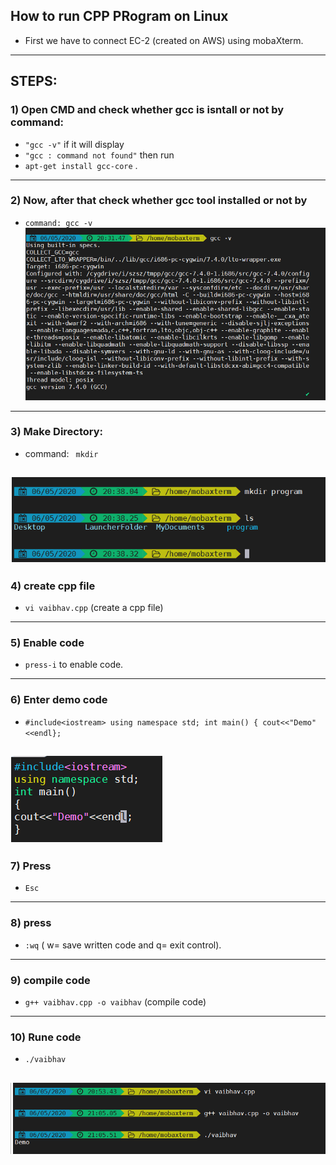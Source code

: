 ## How to run CPP PRogram on Linux

* First we have to connect EC-2 (created on AWS) using mobaXterm. 
-------
## STEPS:
### 1) Open CMD and check whether gcc is isntall or not by command: 
  * `"gcc -v"` if it will display
  * `"gcc : command not found"`
  then run 
  * `apt-get install gcc-core` .
  -------
  
### 2) Now, after that check whether gcc tool installed or not by 
   * `command: gcc -v`
   ![gcc -v](https://github.com/vaibhavpise7030/AWS_Learning/blob/master/Day%203/Images/gcc-v.png)
    
---------
             
### 3) Make Directory: 
* command: ` mkdir`

 ![MAKE DIRECTORY](https://github.com/vaibhavpise7030/AWS_Learning/blob/master/Day%203/Images/2.png)
------------
### 4) create cpp file
* `vi vaibhav.cpp` (create a cpp file)
---------
### 5) Enable code
* `press-i` to enable code.
---------
### 6) Enter demo code
* `#include<iostream> using namespace std; int main() { cout<<"Demo"<<endl};`


![Code](https://github.com/vaibhavpise7030/AWS_Learning/blob/master/Day%203/Images/3.png)
----------

### 7) Press 
* `Esc`
----------
### 8) press 
* `:wq` ( w= save written code and q= exit control).
---------
### 9) compile code
* `g++ vaibhav.cpp -o vaibhav` (compile code)
---------
### 10) Rune code
* `./vaibhav` 


![Output](https://github.com/vaibhavpise7030/AWS_Learning/blob/master/Day%203/Images/4.png)
--------
